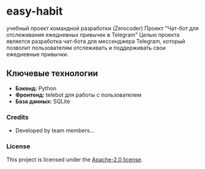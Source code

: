# easy-habit
учебный проект командной разработки (Zerocoder)
Проект "Чат-бот для отслеживания ежедневных привычек в Telegram"
Целью проекта является разработка чат-бота для мессенджера Telegram, который позволит пользователям отслеживать и поддерживать свои ежедневные привычки.

## Ключевые технологии
- **Бэкенд:** Python
- **Фронтенд:** telebot для работы с пользователем
- **База данных:** SQLite

### Credits
- Developed by team members...

### License
This project is licensed under the [Apache-2.0 license](http://www.apache.org/licenses).